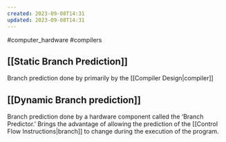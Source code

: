 ```yaml
---
created: 2023-09-08T14:31
updated: 2023-09-08T14:31
---
```

#computer_hardware #compilers 
## [[Static Branch Prediction]]
Branch prediction done by primarily by the [[Compiler Design|compiler]]
## [[Dynamic Branch prediction]]
Branch prediction done by a hardware component called the ‘Branch Predictor.’ Brings the advantage of allowing the prediction of the [[Control Flow Instructions|branch]] to change during the execution of the program.